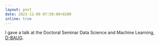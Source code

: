 ```yaml
---
layout: post
date: 2023-11-09 07:59:00+0200
inline: true
---
```


I gave a talk at the Doctoral Seminar Data Science and Machine Learning, [D-BAUG](https://baug.ethz.ch/en/).
